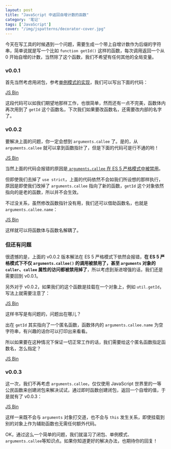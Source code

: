 ```yaml
---
layout: post
title: "JavaScript 中返回自增计数的函数"
category: '笔记' 
tags: ['JavaScript']
cover: "/img/jspatterns/decorator-cover.jpg"
---
```


今天在写工具的时候遇到一个问题，需要生成一个带上自增计数作为后缀的字符串，简单说就是写一个比如 `function getId()` 这样的函数，每次调用返回一个从 0 开始自增的计数，当然除了这个函数，我们不希望有任何其他的全局变量。

<!-- more -->

### v0.0.1

首先当然考虑用闭包，参考[单例模式的实现](http://dickeylth.github.io/2013/10/11/JavaScriptDesignPatterns-SingletonPattern/#more)，我们可以写出下面的代码：

<a class="jsbin-embed" href="http://jsbin.com/yufol/1/embed?js,console">JS Bin</a><script src="http://static.jsbin.com/js/embed.js"></script>

这段代码可以如我们期望地那样工作，也很简单，然而还有一点不完美，函数体内再次用到了 `getId` 这个函数名，下次我们如果要改函数名，还需要改内部的名字了。

### v0.0.2

要解决上面的问题，你一定会想到 `arguments.callee` 了。是的，从 `arguments.callee` 就可以拿到函数指针了，但是下面的代码可是行不通的哟！

<a class="jsbin-embed" href="http://jsbin.com/yufol/2/embed?js,console">JS Bin</a><script src="http://static.jsbin.com/js/embed.js"></script>

当然上面的代码会报错的原因是[ `arguments.callee` 在 ES 5 严格模式中被禁用](https://developer.mozilla.org/en-US/docs/Web/JavaScript/Reference/Functions_and_function_scope/arguments/callee)。

但即使我们去掉了 `use strict`，上面的代码依然不会如我们所设想的那样执行，原因是即使我们改掉了 `arguments.callee` 指向了新的函数，`getId` 这个对象依然指向的是老的函数，所以并不会生效。

不过没关系，虽然修改函数指针没有用，我们还可以借助函数名，也就是 `arguments.callee.name`：

<a class="jsbin-embed" href="http://jsbin.com/yufol/3/embed?js,console">JS Bin</a><script src="http://static.jsbin.com/js/embed.js"></script>

这样就可以将函数体与函数名解耦了。

### 但还有问题

很遗憾的是，上面的 v0.0.2 版本解法在 ES 5 严格模式下依然会报错，**在 ES 5 严格模式下不仅 `arguments.callee()` 的调用被禁用了，甚至 `arguments` 对象的 `caller`、`callee` 属性的访问都被禁用掉了**，所以考虑到渐进增强的话，我们还是需要回到 v0.0.1。

另外对于 v0.0.2，如果我们的这个函数是挂载在一个对象上，例如 `util.getId`，写法上就需要注意了：

<a class="jsbin-embed" href="http://jsbin.com/yufol/6/embed?js,console">JS Bin</a><script src="http://static.jsbin.com/js/embed.js"></script>
	
这样书写是有问题的，问题出在哪儿？

出在 `getId` 其实指向了一个匿名函数，函数体内的 `arguments.callee.name` 为空字符串，有兴趣的话你可以打印出来看看。

所以如果要在这种情况下保证一切正常工作的话，我们需要给这个匿名函数指定函数名，怎么指定？

<a class="jsbin-embed" href="http://jsbin.com/yufol/7/embed?js,console">JS Bin</a><script src="http://static.jsbin.com/js/embed.js"></script>

### v0.0.3

这一次，我们不再考虑 `arguments.callee`，仅仅使用 JavaScript 世界里的一等公民函数来创建闭包来解决试试，通过即时函数创建闭包，返回一个自增的值，于是就有了 v0.0.3：

<a class="jsbin-embed" href="http://jsbin.com/yufol/8/embed?js,console">JS Bin</a><script src="http://static.jsbin.com/js/embed.js"></script>

这样一来既不会与 `arguments` 对象打交道，也不会与 `this` 发生关系，即使挂载到别的对象上作为辅助函数也无需任何额外代码。


OK，通过这么一个简单的问题，我们就温习了闭包、单例模式、`arguments.callee`等知识点。如果你知道更好的解决办法，也期待你的回复！